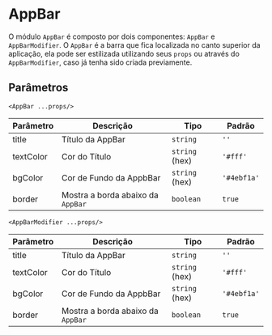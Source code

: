 # AppBar

O módulo `AppBar` é composto por dois componentes: `AppBar` e `AppBarModifier`. O `AppBar` é a barra que fica localizada no canto superior da aplicação, ela pode ser estilizada utilizando seus `props` ou através do `AppBarModifier`, caso já tenha sido criada previamente. 

<!-- @example ./example/Example.html -->

## Parâmetros

`<AppBar ...props/>`

| Parâmetro | Descrição           | Tipo            | Padrão    |
|-----------|---------------------|-----------------|-----------|
| title     | Título da AppBar    | `string`          | `''`        |
| textColor | Cor do Título       | `string` (hex)    | `'#fff'`    |
| bgColor   | Cor de Fundo da AppbBar| `string` (hex) | `'#4ebf1a'` |
| border   | Mostra a borda abaixo da `AppBar` | `boolean` | `true` |

`<AppBarModifier ...props/>`

| Parâmetro | Descrição                    | Tipo            | Padrão    |
|-----------|------------------------------|-----------------|-----------|
| title     | Título da AppBar    | `string`          | `''`        |
| textColor | Cor do Título       | `string` (hex)    | `'#fff'`    |
| bgColor   | Cor de Fundo da AppbBar| `string` (hex) | `'#4ebf1a'` |
| border   | Mostra a borda abaixo da `AppBar` | `boolean` | `true` |
